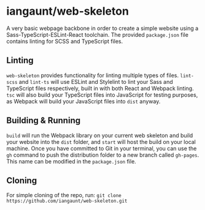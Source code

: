 # iangaunt/web-skeleton

A very basic webpage backbone in order to create a simple website using a Sass-TypeScript-ESLint-React toolchain. The provided `package.json` file contains linting for SCSS and TypeScript files.

## Linting

`web-skeleton` provides functionality for linting multiple types of files. `lint-scss` and `lint-ts` will use ESLint and Stylelint to lint your Sass and TypeScript files respectively, built in with both React and Webpack linting. `tsc` will also build your TypeScript files into JavaScript for testing purposes, as Webpack will build your JavaScript files into `dist` anyway.

## Building & Running

`build` will run the Webpack library on your current web skeleton and build your website into the `dist` folder, and `start` will host the build on your local machine. Once you have committed to Git in your terminal, you can use the `gh` command to push the distribution folder to a new branch called `gh-pages`. This name can be modified in the `package.json` file.

## Cloning

For simple cloning of the repo, run:
```git clone https://github.com/iangaunt/web-skeleton.git```
